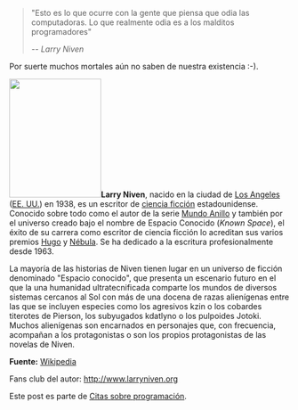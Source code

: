 <html><body><blockquote>"Esto es lo que ocurre con la gente que piensa que odia las computadoras. Lo que realmente odia es a los malditos programadores"

<em> -- Larry Niven</em></blockquote>

Por suerte muchos mortales aún no saben de nuestra existencia :-).



<a href="/wp-content/uploads/2008/12/165px-larryniven.jpg"><img class="alignright size-medium wp-image-1046" title="165px-larryniven" src="/wp-content/uploads/2008/12/165px-larryniven.jpg" alt="" width="165" height="213"></a><strong>Larry Niven</strong>, nacido en la ciudad de <a class="mw-redirect" title="Los Angeles" href="http://es.wikipedia.org/wiki/Los_Angeles">Los Angeles</a> (<a class="mw-redirect" title="EE. UU." href="http://es.wikipedia.org/wiki/EE._UU.">EE. UU.</a>) en 1938, es un escritor de <a title="Ciencia ficción" href="http://es.wikipedia.org/wiki/Ciencia_ficci%C3%B3n">ciencia ficción</a> estadounidense. Conocido sobre todo como el autor de la serie <a title="Mundo Anillo" href="http://es.wikipedia.org/wiki/Mundo_Anillo">Mundo Anillo</a> y también por el universo creado bajo el nombre de Espacio Conocido (<em>Known Space</em>), el éxito de su carrera como escritor de ciencia ficción lo acreditan sus varios premios <a title="Premio Hugo" href="http://es.wikipedia.org/wiki/Premio_Hugo">Hugo</a> y <a title="Premio Nébula" href="http://es.wikipedia.org/wiki/Premio_N%C3%A9bula">Nébula</a>. Se ha dedicado a la escritura profesionalmente desde 1963.



La mayoría de las historias de Niven tienen lugar en un universo de ficción denominado "Espacio conocido", que presenta un escenario futuro en el que la una humanidad ultratecnificada comparte los mundos de diversos sistemas cercanos al Sol con más de una docena de razas alienígenas entre las que se incluyen especies como los agresivos kzin o los cobardes titerotes de Pierson, los subyugados kdatlyno o los pulpoides Jotoki. Muchos alienígenas son encarnados en personajes que, con frecuencia, acompañan a los protagonistas o son los propios protagonistas de las novelas de Niven.

<p style="text-align: right;"></p>

<p style="text-align: right;"></p>

<p style="text-align: right;"></p>

<p style="text-align: left;"><strong>Fuente:</strong> <a href="http://es.wikipedia.org/wiki/Larry_Niven" target="_blank">Wikipedia</a></p>

<p style="text-align: left;">Fans club del autor: <a href="http://www.larryniven.org/" target="_blank">http://www.larryniven.org</a></p>

<p style="text-align: left;">Este post es parte de <a href="http://www.juanjoconti.com.ar/2009/01/01/citas-sobre-programacion/" target="_self">Citas sobre programación</a>.</p></body></html>